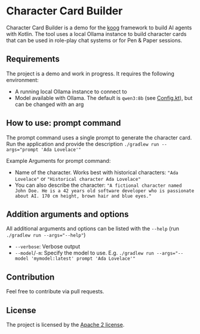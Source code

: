 # Character Card Builder
Character Card Builder is a demo for the [koog](https://github.com/JetBrains/koog) framework to build AI agents with Kotlin.
The tool uses a local Ollama instance to build character cards that can be used in role-play chat systems or for Pen & Paper sessions.

## Requirements
The project is a demo and work in progress. It requires the following environment:
- A running local Ollama instance to connect to
- Model available with Ollama. The default is `qwen3:8b` (see [Config.kt](src/main/kotlin/de/dbaelz/ccb/command/Config.kt)), but can be changed with an arg

## How to use: prompt command
The prompt command uses a single prompt to generate the character card. Run the application and provide the description `./gradlew run --args="prompt 'Ada Lovelace'"`

Example Arguments for prompt command:
- Name of the character. Works best with historical characters: `"Ada Lovelace"` or `"Historical character Ada Lovelace"`
- You can also describe the character: `"A fictional character named John Doe. He is a 42 years old software developer who is passionate about AI. 170 cm height, brown hair and blue eyes."`

## Addition arguments and options
All additional arguments and options can be listed with the `--help` (run `./gradlew run --args="--help"`)
- `--verbose`: Verbose output
- `--model`/`-m`: Specify the model to use. E.g. `./gradlew run --args="--model 'mymodel:latest' prompt 'Ada Lovelace'"`


## Contribution
Feel free to contribute via pull requests.

## License
The project is licensed by the [Apache 2 license](LICENSE).